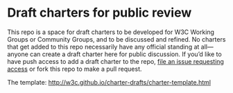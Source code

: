 # Draft charters for public review
This repo is a space for draft charters to be developed for W3C Working
Groups or Community Groups, and to be discussed and refined. No charters that
get added to this repo necessarily have any official standing at all—anyone
can create a draft charter here for public discussion. If you’d like to have
push access to add a draft charter to the repo,
[file an issue requesting access](https://github.com/w3c/charter-drafts/issues) or fork this repo to make a pull request.

The template: http://w3c.github.io/charter-drafts/charter-template.html
